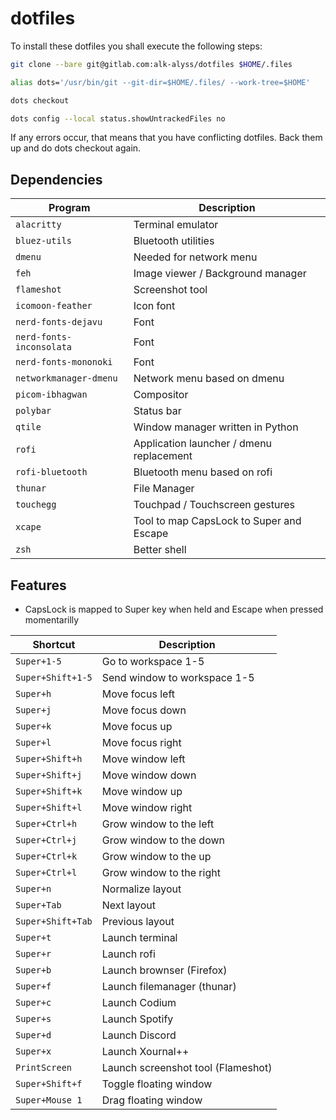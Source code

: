# dotfiles

To install these dotfiles you shall execute the following steps:

```bash
git clone --bare git@gitlab.com:alk-alyss/dotfiles $HOME/.files

alias dots='/usr/bin/git --git-dir=$HOME/.files/ --work-tree=$HOME'

dots checkout

dots config --local status.showUntrackedFiles no
```

If any errors occur, that means that you have conflicting dotfiles. Back them up and do dots checkout again.

## Dependencies

| Program                  | Description                              |
| ------------------------ | ---------------------------------------- |
| `alacritty`              | Terminal emulator                        |
| `bluez-utils`            | Bluetooth utilities                      |
| `dmenu`                  | Needed for network menu                  |
| `feh`                    | Image viewer / Background manager        |
| `flameshot`              | Screenshot tool                          |
| `icomoon-feather`        | Icon font                                |
| `nerd-fonts-dejavu`      | Font                                     |
| `nerd-fonts-inconsolata` | Font                                     |
| `nerd-fonts-mononoki`    | Font                                     |
| `networkmanager-dmenu`   | Network menu based on dmenu              |
| `picom-ibhagwan`         | Compositor                               |
| `polybar`                | Status bar                               |
| `qtile`                  | Window manager written in Python         |
| `rofi`                   | Application launcher / dmenu replacement |
| `rofi-bluetooth`         | Bluetooth menu based on rofi             |
| `thunar`                 | File Manager                             |
| `touchegg`               | Touchpad / Touchscreen gestures          |
| `xcape`                  | Tool to map CapsLock to Super and Escape |
| `zsh`                    | Better shell                             |

## Features

- CapsLock is mapped to Super key when held and Escape when pressed momentarilly

| Shortcut          | Description                        |
| ----------------- | ---------------------------------- |
| `Super+1-5`       | Go to workspace 1-5                |
| `Super+Shift+1-5` | Send window to workspace 1-5       |
| `Super+h`         | Move focus left                    |
| `Super+j`         | Move focus down                    |
| `Super+k`         | Move focus up                      |
| `Super+l`         | Move focus right                   |
| `Super+Shift+h`   | Move window left                   |
| `Super+Shift+j`   | Move window down                   |
| `Super+Shift+k`   | Move window up                     |
| `Super+Shift+l`   | Move window right                  |
| `Super+Ctrl+h`    | Grow window to the left            |
| `Super+Ctrl+j`    | Grow window to the down            |
| `Super+Ctrl+k`    | Grow window to the up              |
| `Super+Ctrl+l`    | Grow window to the right           |
| `Super+n`         | Normalize layout                   |
| `Super+Tab`       | Next layout                        |
| `Super+Shift+Tab` | Previous layout                    |
| `Super+t`         | Launch terminal                    |
| `Super+r`         | Launch rofi                        |
| `Super+b`         | Launch brownser (Firefox)          |
| `Super+f`         | Launch filemanager (thunar)        |
| `Super+c`         | Launch Codium                      |
| `Super+s`         | Launch Spotify                     |
| `Super+d`         | Launch Discord                     |
| `Super+x`         | Launch Xournal++                   |
| `PrintScreen`     | Launch screenshot tool (Flameshot) |
| `Super+Shift+f`   | Toggle floating window             |
| `Super+Mouse 1`   | Drag floating window               |
